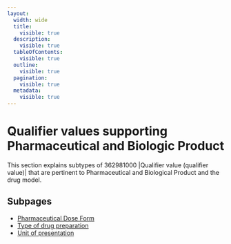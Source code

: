 ```yaml
---
layout:
  width: wide
  title:
    visible: true
  description:
    visible: true
  tableOfContents:
    visible: true
  outline:
    visible: true
  pagination:
    visible: true
  metadata:
    visible: true
---
```


# Qualifier values supporting Pharmaceutical and Biologic Product

This section explains subtypes of 362981000 |Qualifier value (qualifier value)| that are pertinent to Pharmaceutical and Biological Product and the drug model.

## Subpages

* [Pharmaceutical Dose Form](index/)
* [Type of drug preparation](type-of-drug-preparation.md)
* [Unit of presentation](unit-of-presentation.md)
